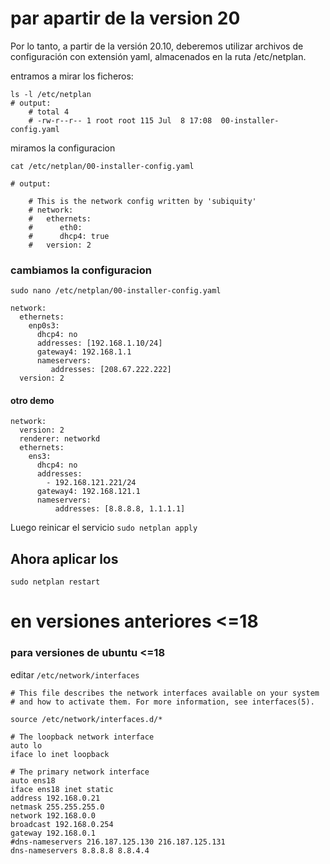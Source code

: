 # par  apartir de la version 20
Por lo tanto, a partir de la versión 20.10, deberemos utilizar archivos de configuración con extensión yaml, almacenados en la ruta /etc/netplan.


entramos a mirar los ficheros:
```shell
ls -l /etc/netplan
# output:
    # total 4
    # -rw-r--r-- 1 root root 115 Jul  8 17:08  00-installer-config.yaml

```

miramos la  configuracion

```shell
cat /etc/netplan/00-installer-config.yaml

# output:

    # This is the network config written by 'subiquity'
    # network:
    #   ethernets:
    #      eth0:
    #      dhcp4: true
    #   version: 2

```
### cambiamos la  configuracion

`sudo nano /etc/netplan/00-installer-config.yaml`

```shell
network:
  ethernets:
    enp0s3:
      dhcp4: no
      addresses: [192.168.1.10/24]
      gateway4: 192.168.1.1
      nameservers:
         addresses: [208.67.222.222]
  version: 2
```

#### otro demo 
```shell
network:
  version: 2
  renderer: networkd
  ethernets:
    ens3:
      dhcp4: no
      addresses:
        - 192.168.121.221/24
      gateway4: 192.168.121.1
      nameservers:
          addresses: [8.8.8.8, 1.1.1.1]
```

Luego reinicar el servicio `sudo netplan apply`


## Ahora aplicar los
```shell
sudo netplan restart
```


# en versiones anteriores <=18
### para versiones de ubuntu <=18
editar `/etc/network/interfaces`

```shell
# This file describes the network interfaces available on your system
# and how to activate them. For more information, see interfaces(5).

source /etc/network/interfaces.d/*

# The loopback network interface
auto lo
iface lo inet loopback

# The primary network interface
auto ens18
iface ens18 inet static
address 192.168.0.21
netmask 255.255.255.0
network 192.168.0.0
broadcast 192.168.0.254
gateway 192.168.0.1
#dns-nameservers 216.187.125.130 216.187.125.131
dns-nameservers 8.8.8.8 8.8.4.4
```

